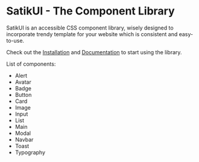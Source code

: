 # SatikUI - The Component Library

SatikUI is an accessible CSS component library, wisely designed to incorporate trendy template for your website which is consistent and easy-to-use.

Check out the [Installation](https://satik-ui.netlify.app/index.html) and [Documentation](https://satik-ui.netlify.app/docs.html) to start using the library. 

List of components:
- Alert 
- Avatar
- Badge
- Button
- Card 
- Image
- Input 
- List 
- Main 
- Modal 
- Navbar 
- Toast
- Typography
